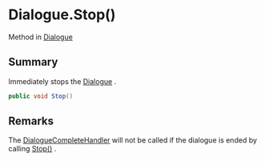 # Dialogue.Stop()

Method in [Dialogue](/api/csharp/yarn.dialogue.md)

## Summary


Immediately stops the  <a href="yarn.dialogue.md">Dialogue</a> .


```csharp
public void Stop()
```

## Remarks


The  <a href="yarn.dialogue.dialoguecompletehandler.md">DialogueCompleteHandler</a>  will not be called if the
dialogue is ended by calling  <a href="yarn.dialogue.stop.md">Stop()</a> .


